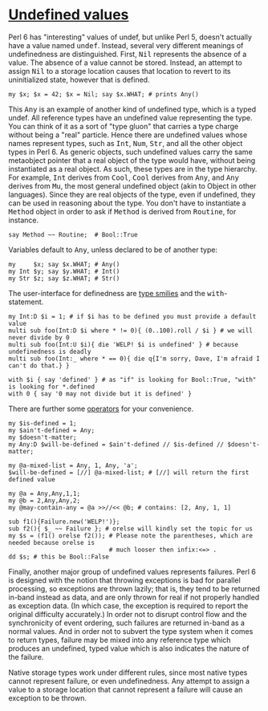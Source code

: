 [1]: http://rosettacode.org/wiki/Undefined_values

# [Undefined values][1]

Perl 6 has "interesting" values of undef, but unlike Perl 5, doesn't actually have a value named <tt>undef</tt>. Instead, several very different meanings of undefinedness are distinguished. First, <tt>Nil</tt> represents the absence of a value. The absence of a value cannot be stored. Instead, an attempt to assign <tt>Nil</tt> to a storage location causes that location to revert to its uninitialized state, however that is defined.

```perl6
my $x; $x = 42; $x = Nil; say $x.WHAT; # prints Any()
```


This <tt>Any</tt> is an example of another kind of undefined type, which is a typed undef. All reference types have an undefined value representing the type. You can think of it as a sort of "type gluon" that carries a type charge without being a "real" particle. Hence there are undefined values whose names represent types, such as <tt>Int</tt>, <tt>Num</tt>, <tt>Str</tt>, and all the other object types in Perl 6. As generic objects, such undefined values carry the same metaobject pointer that a real object of the type would have, without being instantiated as a real object. As such, these types are in the type hierarchy. For example, <tt>Int</tt> derives from <tt>Cool</tt>, <tt>Cool</tt> derives from <tt>Any</tt>, and <tt>Any</tt> derives from <tt>Mu</tt>, the most general undefined object (akin to Object in other languages). Since they are real objects of the type, even if undefined, they can be used in reasoning about the type. You don't have to instantiate a <tt>Method</tt> object in order to ask if <tt>Method</tt> is derived from <tt>Routine</tt>, for instance.

```perl6
say Method ~~ Routine;  # Bool::True
```


Variables default to <tt>Any</tt>, unless declared to be of another type:

```perl6
my     $x; say $x.WHAT; # Any()
my Int $y; say $y.WHAT; # Int()
my Str $z; say $z.WHAT; # Str()
```


The user-interface for definedness are [type smilies](http://design.perl6.org/S12.html#Abstract\_vs\_Concrete\_types) and the <tt>with</tt>-statement.

```perl6
my Int:D $i = 1; # if $i has to be defined you must provide a default value
multi sub foo(Int:D $i where * != 0){ (0..100).roll / $i } # we will never divide by 0
multi sub foo(Int:U $i){ die 'WELP! $i is undefined' } # because undefinedness is deadly
multi sub foo(Int:_ where * == 0){ die q{I'm sorry, Dave, I'm afraid I can't do that.} }
 
with $i { say 'defined' } # as "if" is looking for Bool::True, "with" is looking for *.defined
with 0 { say '0 may not divide but it is defined' }

```


There are further some [operators](http://design.perl6.org/S03.html) for your convenience.

```perl6
my $is-defined = 1;
my $ain't-defined = Any;
my $doesn't-matter;
my Any:D $will-be-defined = $ain't-defined // $is-defined // $doesn't-matter;
 
my @a-mixed-list = Any, 1, Any, 'a';
$will-be-defined = [//] @a-mixed-list; # [//] will return the first defined value
 
my @a = Any,Any,1,1;
my @b = 2,Any,Any,2;
my @may-contain-any = @a >>//<< @b; # contains: [2, Any, 1, 1]
 
sub f1(){Failure.new('WELP!')};
sub f2(){ $_ ~~ Failure }; # orelse will kindly set the topic for us
my $s = (f1() orelse f2()); # Please note the parentheses, which are needed because orelse is
                            # much looser then infix:<=> .
dd $s; # this be Bool::False
```


Finally, another major group of undefined values represents failures. Perl 6 is designed with the notion that throwing exceptions is bad for parallel processing, so exceptions are thrown lazily; that is, they tend to be returned in-band instead as data, and are only thrown for real if not properly handled as exception data. (In which case, the exception is required to report the original difficulty accurately.) In order not to disrupt control flow and the synchronicity of event ordering, such failures are returned in-band as a normal values. And in order not to subvert the type system when it comes to return types, failure may be mixed into any reference type which produces an undefined, typed value which is also indicates the nature of the failure.



Native storage types work under different rules, since most native types cannot represent failure, or even undefinedness. Any attempt to assign a value to a storage location that cannot represent a failure will cause an exception to be thrown.